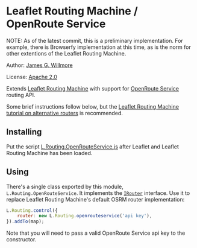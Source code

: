 Leaflet Routing Machine / OpenRoute Service
===========================================

NOTE: As of the latest commit, this is a preliminary implementation. For example, there is Browserfy implementation at this time, as is the norm for other extentions of the Leaflet Routing Machine.

Author: [James G. Willmore](mailto:willmorejg@gmail.com?subject=lrm-openrouteservice%20inquiry)

License: [Apache 2.0](https://www.apache.org/licenses/LICENSE-2.0)

Extends [Leaflet Routing Machine](https://github.com/perliedman/leaflet-routing-machine) with support for [OpenRoute Service](https://go.openrouteservice.org/) routing API.

Some brief instructions follow below, but the [Leaflet Routing Machine tutorial on alternative routers](http://www.liedman.net/leaflet-routing-machine/tutorials/alternative-routers/) is recommended.

## Installing

Put the script [L.Routing.OpenRouteService.js](lrm-openrouteservice/L.Routing.OpenRouteService.js) after Leaflet and Leaflet Routing Machine has been loaded.

## Using

There's a single class exported by this module, `L.Routing.OpenRouteService`. It implements the [`IRouter`](http://www.liedman.net/leaflet-routing-machine/api/#irouter) interface. Use it to replace Leaflet Routing Machine's default OSRM router implementation:

```javascript
L.Routing.control({
    router: new L.Routing.openrouteservice('api key'),
}).addTo(map);
```

Note that you will need to pass a valid OpenRoute Service api key to the constructor.
